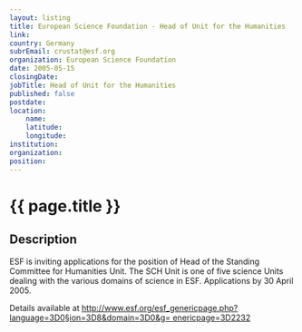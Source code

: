 ```yaml
---
layout: listing
title: European Science Foundation - Head of Unit for the Humanities
link:
country: Germany
subrEmail: crustat@esf.org
organization: European Science Foundation 
date: 2005-05-15
closingDate: 
jobTitle: Head of Unit for the Humanities
published: false
postdate:
location:
	name: 
	latitude: 
	longitude: 
institution: 
organization: 
position: 
--- 
```



# {{ page.title }}

## Description



<p>ESF is inviting applications for the position of Head of the Standing Committee for Humanities Unit. The SCH Unit is one of five science Units dealing with the various domains of science in ESF. Applications by 30 April 2005.</p>                                                                     
                                                                                
<p>Details available at                                                           <a href="http://www.esf.org/esf_genericpage.php?language=3D0&section=3D8&domain=3D0&g=   
enericpage=3D2232">http://www.esf.org/esf_genericpage.php?language=3D0&section=3D8&domain=3D0&g=   
enericpage=3D2232</a></p>
